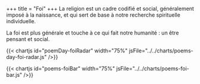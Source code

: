 +++
title = "Foi"
+++
La religion est un cadre codifié et social, généralement imposé à la naissance, et qui sert de base à notre recherche spirituelle individuelle.

La foi est plus générale et touche à ce qui fait notre humanité : un être pensant et social.

{{< chartjs id="poemDay-foiRadar" width="75%" jsFile="../../charts/poems-day-foi-radar.js" />}}

{{< chartjs id="poems-foiBar" width="75%" jsFile="../../charts/poems-foi-bar.js" />}}